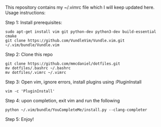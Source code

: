 This repository contains my ~/.vimrc file which I will keep updated here.
Usage instructions:

Step 1: Install prerequisites:
```
sudo apt-get install vim git python-dev python3-dev build-essential cmake
git clone https://github.com/VundleVim/Vundle.vim.git ~/.vim/bundle/Vundle.vim
```
Step 2: Clone this repo
```
git clone https://github.com/mmcdaniel/dotfiles.git
mv dotfiles/.bashrc ~/.bashrc
mv dotfiles/.vimrc ~/.vimrc
```
Step 3: Open vim, ignore errors, install plugins using :PluginInstall
```
vim -c 'PluginInstall'
```
 Step 4: upon completion, exit vim and run the following
```
python ~/.vim/bundle/YouCompleteMe/install.py --clang-completer
```
Step 5: Enjoy!

